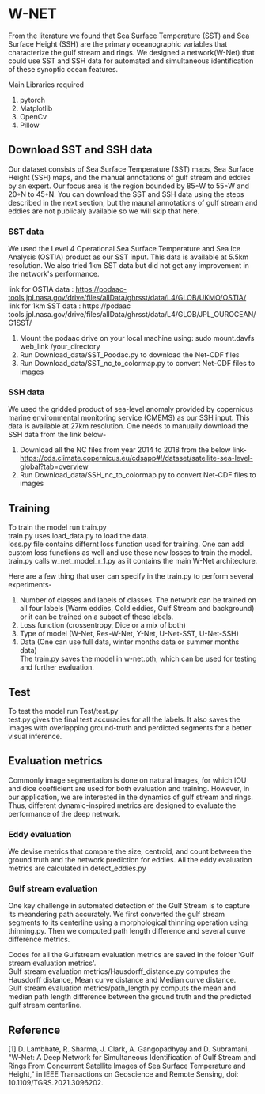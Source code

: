 # W-NET
From the literature we found that Sea Surface Temperature (SST) and Sea Surface Height (SSH) are the primary oceanographic variables that characterize the gulf stream and rings. We designed a network(W-Net) that could use SST and SSH data for automated and simultaneous identification of these synoptic ocean features.

Main Libraries required
1. pytorch 
2. Matplotlib
3. OpenCv
4. Pillow

## Download SST and SSH data
Our dataset consists of Sea Surface Temperature (SST) maps, Sea Surface Height (SSH) maps, and the manual annotations of gulf stream and eddies by an expert. Our focus area is the region bounded by 85◦W to 55◦W and 20◦N to 45◦N. You can download the SST and SSH data using the steps described in the next section, but the maunal annotations of gulf stream and eddies are not publicaly available so we will skip that here. 

### SST data
We used the Level 4 Operational Sea Surface Temperature and Sea Ice Analysis (OSTIA) product as our SST input. This data is available at 5.5km resolution. We also tried 1km SST data but did not get any improvement in the network's performance.

 link for OSTIA data : https://podaac-tools.jpl.nasa.gov/drive/files/allData/ghrsst/data/L4/GLOB/UKMO/OSTIA/
 link for 1km SST data : https://podaac tools.jpl.nasa.gov/drive/files/allData/ghrsst/data/L4/GLOB/JPL_OUROCEAN/G1SST/
 
 1. Mount the podaac drive on your local machine using: 
    sudo mount.davfs web_link /your_directory
 2. Run Download_data/SST_Poodac.py to download the Net-CDF files
 3. Run Download_data/SST_nc_to_colormap.py to convert Net-CDF files to images
 
### SSH data
We used the gridded product of sea-level anomaly provided by copernicus marine environmental monitoring service (CMEMS) as our SSH
input. This data is available at 27km resolution. One needs to manually download the SSH data from the link below-

 1. Download all the NC files from year 2014 to 2018 from the below link- 
    https://cds.climate.copernicus.eu/cdsapp#!/dataset/satellite-sea-level-global?tab=overview
 2. Run Download_data/SSH_nc_to_colormap.py to convert Net-CDF files to images
 
## Training
To train the model run train.py </br>
train.py uses load_data.py to load the data. </br>
loss.py file contains differnt loss function used for training. One can add custom loss functions as well and use these new losses to train the model. </br>
train.py calls w_net_model_r_1.py as it contains the main W-Net architecture. </br>

Here are a few thing that user can specify in the train.py to perform several experiments- </br>
1. Number of classes and labels of classes. The network can be trained on all four labels (Warm eddies, Cold eddies, Gulf Stream and background) or it can be trained on a subset of these labels.
2. Loss function (crossentropy, Dice or a mix of both)
3. Type of model (W-Net, Res-W-Net, Y-Net, U-Net-SST, U-Net-SSH)
4. Data (One can use full data, winter months data or summer months data) </br>
The train.py saves the model in w-net.pth, which can be used for testing and further evaluation.
 
## Test
To test the model run Test/test.py </br>
test.py gives the final test accuracies for all the labels. It also saves the images with overlapping ground-truth and perdicted segments for a better visual inference. 

## Evaluation metrics
Commonly image segmentation is done on natural images, for which IOU and dice coefficient are used for both evaluation and training. However, in our application, we are interested in the dynamics of gulf stream and rings. Thus, different dynamic-inspired metrics are designed to evaluate the performance of the deep network.

### Eddy evaluation
We devise metrics that compare the size, centroid, and count between the ground truth and the network prediction for eddies.
All the eddy evaluation metrics are calculated in detect_eddies.py

### Gulf stream evaluation 
One key challenge in automated detection of the Gulf Stream is to capture its meandering path accurately. We first converted the gulf stream segments to its centerline using a morphological thinning operation using thinning.py. Then we computed path length difference and several curve difference metrics. </br>

Codes for all the Gulfstream evaluation metrics are saved in the folder 'Gulf stream evaluation metrics'. </br>
Gulf stream evaluation metrics/Hausdorff_distance.py computes the Hausdorff distance, Mean curve distance and Median curve distance.</br>
Gulf stream evaluation metrics/path_length.py computs the mean and median path length difference between the ground truth and the predicted gulf stream centerline. 


## Reference 
[1] D. Lambhate, R. Sharma, J. Clark, A. Gangopadhyay and D. Subramani, "W-Net: A Deep Network for Simultaneous Identification of Gulf Stream and Rings From Concurrent Satellite Images of Sea Surface Temperature and Height," in IEEE Transactions on Geoscience and Remote Sensing, doi: 10.1109/TGRS.2021.3096202.

